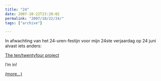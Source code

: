 ```yaml
---
title: "24"
date: 2007-10-22T23:20:02
permalink: "2007/10/22/24/"
tags: ["archive"]

---
```

In afwachting van het 24-uren-festijn voor mijn 24ste verjaardag op 24 juni alvast iets anders:

[The ten/twentyfour project](http://www.perceptionthree.net/1024/06/1024.html "http://www.perceptionthree.net/1024/06/1024.html")

I’m in!

[(more…)](http://www.donebysimon.be/2007/10/22/24/#more-337)
